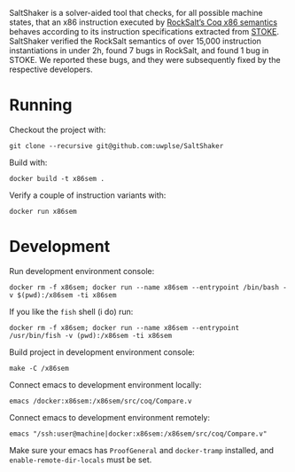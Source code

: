 SaltShaker is a solver-aided tool that checks, for all possible machine states, that an x86 instruction executed by [RockSalt’s Coq x86 semantics][rocksalt] behaves according to its instruction specifications extracted from [STOKE][stoke]. SaltShaker verified the RockSalt semantics of over 15,000 instruction instantiations in under 2h, found 7 bugs in RockSalt, and found 1 bug in STOKE. We reported these bugs, and they were subsequently fixed by the respective developers.

[stoke]: http://stoke.stanford.edu/
[rocksalt]: https://github.com/gangtan/CPUmodels

Running
=======

Checkout the project with:

    git clone --recursive git@github.com:uwplse/SaltShaker

Build with: 

    docker build -t x86sem .

Verify a couple of instruction variants with:

    docker run x86sem

Development
===========

Run development environment console:
    
    docker rm -f x86sem; docker run --name x86sem --entrypoint /bin/bash -v $(pwd):/x86sem -ti x86sem

If you like the `fish` shell (i do) run:

    docker rm -f x86sem; docker run --name x86sem --entrypoint /usr/bin/fish -v (pwd):/x86sem -ti x86sem

Build project in development environment console:
    
    make -C /x86sem

Connect emacs to development environment locally:

    emacs /docker:x86sem:/x86sem/src/coq/Compare.v

Connect emacs to development environment remotely:

    emacs "/ssh:user@machine|docker:x86sem:/x86sem/src/coq/Compare.v"

Make sure your emacs has `ProofGeneral` and `docker-tramp` installed, and
`enable-remote-dir-locals` must be set.

